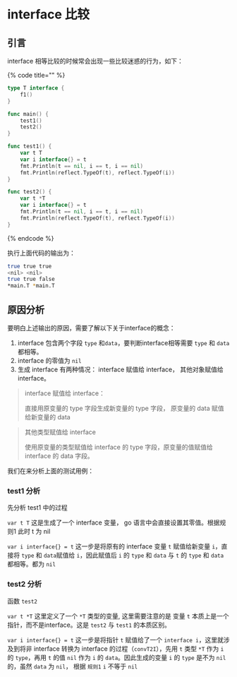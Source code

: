 # interface 比较

## 引言

interface 相等比较的时候常会出现一些比较迷惑的行为，如下：

{% code title="" %}
```go
type T interface {
	f1()
}

func main() {
	test1()
	test2()
}

func test1() {
	var t T
	var i interface{} = t
	fmt.Println(t == nil, i == t, i == nil)
	fmt.Println(reflect.TypeOf(t), reflect.TypeOf(i))
}

func test2() {
	var t *T
	var i interface{} = t
	fmt.Println(t == nil, i == t, i == nil)
	fmt.Println(reflect.TypeOf(t), reflect.TypeOf(i))
}
```
{% endcode %}

执行上面代码的输出为： 

```bash
true true true
<nil> <nil>
true true false
*main.T *main.T
```

## 原因分析

要明白上述输出的原因，需要了解以下关于interface的概念：

1. interface 包含两个字段 `type` 和`data`，要判断interface相等需要 `type` 和 `data` 都相等。
2. interface 的零值为 `nil`
3. 生成 interface 有两种情况： interface 赋值给 interface， 其他对象赋值给 interface。

> interface 赋值给 interface：
>
> 直接用原变量的 type 字段生成新变量的 type 字段， 原变量的 data 赋值给新变量的 data

> 其他类型赋值给 interface
>
> 使用原变量的类型赋值给 interface 的 type 字段，原变量的值赋值给 interface 的 data 字段。

我们在来分析上面的测试用例：

### test1 分析

先分析 test1 中的过程

 `var t T` 这是生成了一个 interface 变量， go 语言中会直接设置其零值。根据规则1 此时 t 为 nil

`var i interface{} = t` 这一步是将原有的 interface 变量  `t` 赋值给新变量 `i`，直接将 `type` 和 `data`赋值给 `i`，因此赋值后 `i` 的 `type` 和 `data` 与 `t` 的 `type` 和 `data` 都相等。都为 `nil`

### test2 分析

函数 `test2`

`var t *T` 这里定义了一个 `*T` 类型的变量, 这里需要注意的是 变量 `t` 本质上是一个指针，而不是interface。这是 `test2` 与 `test1` 的本质区别。

`var i interface{} = t` 这一步是将指针 `t` 赋值给了一个 `interface i`，这里就涉及到将非 interface 转换为 interface 的过程（`convT2I`），先用 `t` 类型 `*T` 作为 `i` 的 `type`，再用 `t` 的值 `nil` 作为 `i` 的 `data`。因此生成的变量  `i`  的 `type` 是不为 `nil` 的，虽然 `data` 为 `nil`， 根据 `规则1` `i` 不等于  `nil`



